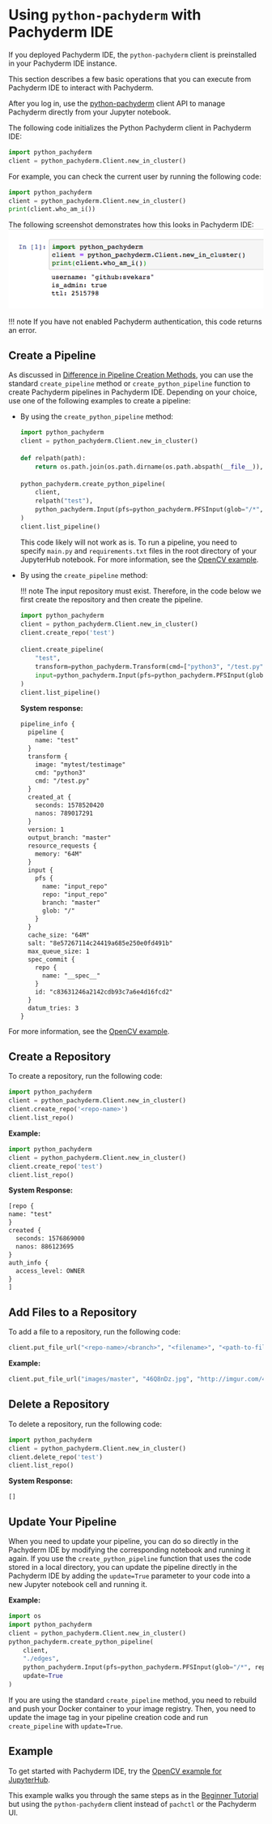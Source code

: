 # Using `python-pachyderm` with Pachyderm IDE

If you deployed Pachyderm IDE,
the `python-pachyderm` client is preinstalled in your Pachyderm IDE instance.

This section describes a few basic operations that you can execute from Pachyderm IDE
to interact with Pachyderm.

After you log in, use the [python-pachyderm](https://pachyderm.github.io/python-pachyderm/python_pachyderm.m.html#header-functions)
client API to manage Pachyderm directly from your Jupyter notebook.

The following code initializes the Python Pachyderm client in Pachyderm IDE:

```python
import python_pachyderm
client = python_pachyderm.Client.new_in_cluster()
```

For example, you can check the current user by
running the following code:

```python
import python_pachyderm
client = python_pachyderm.Client.new_in_cluster()
print(client.who_am_i())
```

The following screenshot demonstrates how this looks in Pachyderm IDE:
![JupyterHub whoami](../../assets/images/s_jupyterhub_whoami.png)

!!! note
    If you have not enabled Pachyderm authentication, this
    code returns an error.

## Create a Pipeline

As discussed in [Difference in Pipeline Creation Methods](../../use-pachyderm-ide/#difference-in-pipeline-creation-methods),
you can use the standard `create_pipeline` method or `create_python_pipeline`
function to create Pachyderm pipelines in Pachyderm IDE. Depending on your
choice, use one of the following examples to create a pipeline:

* By using the `create_python_pipeline` method:

    ```python
    import python_pachyderm
    client = python_pachyderm.Client.new_in_cluster()

    def relpath(path):
        return os.path.join(os.path.dirname(os.path.abspath(__file__)), path)

    python_pachyderm.create_python_pipeline(
        client,
        relpath("test"),
        python_pachyderm.Input(pfs=python_pachyderm.PFSInput(glob="/*", repo="input_repo")),
    )
    client.list_pipeline()
    ```

    This code likely will not work as is. To run a pipeline, you need to specify
    `main.py` and `requirements.txt` files in the root directory of your
    JupyterHub notebook. For more information, see the
    [OpenCV example](https://github.com/pachyderm/python-pachyderm/blob/master/examples/opencv/opencv.py).

* By using the `create_pipeline` method:

    !!! note
        The input repository must exist. Therefore, in the
        code below we first create the repository and then
        create the pipeline.

    ```python
    import python_pachyderm
    client = python_pachyderm.Client.new_in_cluster()
    client.create_repo('test')

    client.create_pipeline(
        "test",
        transform=python_pachyderm.Transform(cmd=["python3", "/test.py"], image="mytest/testimage"),
        input=python_pachyderm.Input(pfs=python_pachyderm.PFSInput(glob="/", repo="input_repo")),
    )
    client.list_pipeline()
    ```

    **System response:**

    ```
    pipeline_info {
      pipeline {
        name: "test"
      }
      transform {
        image: "mytest/testimage"
        cmd: "python3"
        cmd: "/test.py"
      }
      created_at {
        seconds: 1578520420
        nanos: 789017291
      }
      version: 1
      output_branch: "master"
      resource_requests {
        memory: "64M"
      }
      input {
        pfs {
          name: "input_repo"
          repo: "input_repo"
          branch: "master"
          glob: "/"
        }
      }
      cache_size: "64M"
      salt: "8e57267114c24419a685e250e0fd491b"
      max_queue_size: 1
      spec_commit {
        repo {
          name: "__spec__"
        }
        id: "c83631246a2142cdb93c7a6e4d16fcd2"
      }
      datum_tries: 3
    }
    ```

For more information, see the
[OpenCV example](https://github.com/pachyderm/python-pachyderm/blob/master/examples/opencv/opencv.py).

## Create a Repository

To create a repository, run the following code:

```python
import python_pachyderm
client = python_pachyderm.Client.new_in_cluster()
client.create_repo('<repo-name>')
client.list_repo()
```

**Example:**

```python
import python_pachyderm
client = python_pachyderm.Client.new_in_cluster()
client.create_repo('test')
client.list_repo()
```

**System Response:**

```
[repo {
name: "test"
}
created {
  seconds: 1576869000
  nanos: 886123695
}
auth_info {
  access_level: OWNER
}
]
```

## Add Files to a Repository

To add a file to a repository, run the following code:

```python
client.put_file_url("<repo-name>/<branch>", "<filename>", "<path-to-file>")
```

**Example:**

```python
client.put_file_url("images/master", "46Q8nDz.jpg", "http://imgur.com/46Q8nDz.jpg")
```

## Delete a Repository

To delete a repository, run the following code:

```python
import python_pachyderm
client = python_pachyderm.Client.new_in_cluster()
client.delete_repo('test')
client.list_repo()
```

**System Response:**

```
[]
```

## Update Your Pipeline

When you need to update your pipeline, you can do so directly in the
Pachyderm IDE by modifying the corresponding notebook and running it
again. If you use the `create_python_pipeline` function that uses the
code stored in a local directory, you can update the pipeline directly
in the Pachyderm IDE by adding the `update=True` parameter to your
code into a new Jupyter notebook cell and running it.

**Example:**

```python hl_lines="8"
import os
import python_pachyderm
client = python_pachyderm.Client.new_in_cluster()
python_pachyderm.create_python_pipeline(
    client,
    "./edges",
    python_pachyderm.Input(pfs=python_pachyderm.PFSInput(glob="/*", repo="images")),
    update=True
)
```

If you are using the standard `create_pipeline` method,
you need to rebuild and push your Docker container to your image
registry. Then, you need to update the image tag in your pipeline
creation code and run `create_pipeline` with `update=True`.

## Example

To get started with Pachyderm IDE, try the
[OpenCV example for JupyterHub](https://github.com/pachyderm/jupyterhub-pachyderm/blob/master/doc/opencv.md).

This example walks you through the same steps as in the
[Beginner Tutorial](../../../getting_started/beginner_tutorial/) but using the
`python-pachyderm` client instead of `pachctl` or the Pachyderm UI.
